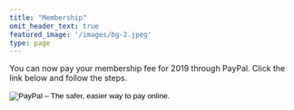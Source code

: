 ```yaml
---
title: "Membership"
omit_header_text: true
featured_image: '/images/bg-2.jpeg'
type: page
---
```


You can now pay your membership fee for 2019 through PayPal. Click the link below and follow the steps.

<form action="https://www.paypal.com/cgi-bin/webscr" method="post" target="_top"><input name="cmd" type="hidden" value="_s-xclick" />
          <input name="hosted_button_id" type="hidden" value="QG387G2ABA29Q" />
          <input alt="PayPal – The safer, easier way to pay online." name="submit" src="https://www.paypalobjects.com/en_GB/i/btn/btn_paynowCC_LG.gif" type="image" />
          <img src="https://www.paypalobjects.com/en_GB/i/scr/pixel.gif" alt="" width="1" height="1" border="0" />
</form>